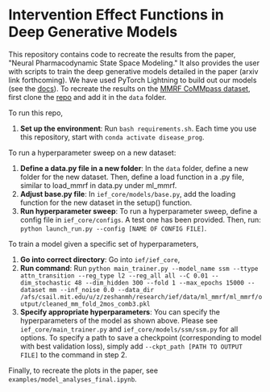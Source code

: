 # Intervention Effect Functions in Deep Generative Models

This repository contains code to recreate the results from the paper, "Neural Pharmacodynamic State Space Modeling." It also provides the user with scripts to train the deep generative models detailed in the paper (arxiv link forthcoming). We have used PyTorch Lightning to build out our models (see the [docs](https://pytorch-lightning.readthedocs.io/en/latest/)). To recreate the results on the [MMRF CoMMpass dataset](https://research.themmrf.org/), first clone the [repo](https://github.com/clinicalml/ml_mmrf) and add it in the ```data``` folder.

To run this repo, 
1. **Set up the environment**: Run `bash requirements.sh`. Each time you use this repository, start with `conda activate disease_prog`.

To run a hyperparameter sweep on a new dataset: 
1. **Define a data.py file in a new folder**: In the ```data``` folder, define a new folder for the new dataset. Then, define a load function in a .py file, similar to load_mmrf in data.py under ml_mmrf.
2. **Adjust base.py file**: In ```ief_core/models/base.py```, add the loading function for the new dataset in the setup() function.
3. **Run hyperparameter sweep**: To run a hyperparameter sweep, define a config file in ```ief_core/configs```. A test one has been provided. Then, run: ```python launch_run.py --config [NAME OF CONFIG FILE]```. 

To train a model given a specific set of hyperparameters, 
1. **Go into correct directory**: Go into ```ief/ief_core```, 
2. **Run command**: Run ```python main_trainer.py --model_name ssm --ttype attn_transition --reg_type l2 --reg_all all --C 0.01 --dim_stochastic 48 --dim_hidden 300 --fold 1 --max_epochs 15000 --dataset mm --inf_noise 0.0 --data_dir /afs/csail.mit.edu/u/z/zeshanmh/research/ief/data/ml_mmrf/ml_mmrf/output/cleaned_mm_fold_2mos_comb3.pkl```
3. **Specify appropriate hyperparameters**: You can specify the hyperparameters of the model as shown above. Please see ```ief_core/main_trainer.py``` and ```ief_core/models/ssm/ssm.py``` for all options. To specify a path to save a checkpoint (corresponding to model with best validation loss), simply add ```--ckpt_path [PATH TO OUTPUT FILE]``` to the command in step 2.

Finally, to recreate the plots in the paper, see ```examples/model_analyses_final.ipynb```. 
